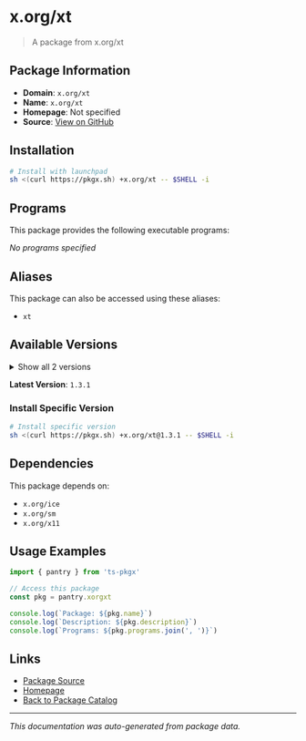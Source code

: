 # x.org/xt

> A package from x.org/xt

## Package Information

- **Domain**: `x.org/xt`
- **Name**: `x.org/xt`
- **Homepage**: Not specified
- **Source**: [View on GitHub](https://github.com/pkgxdev/pantry/tree/main/projects/x.org/xt/package.yml)

## Installation

```bash
# Install with launchpad
sh <(curl https://pkgx.sh) +x.org/xt -- $SHELL -i
```

## Programs

This package provides the following executable programs:

*No programs specified*

## Aliases

This package can also be accessed using these aliases:

- `xt`

## Available Versions

<details>
<summary>Show all 2 versions</summary>

- `1.3.1`, `1.3.0`

</details>

**Latest Version**: `1.3.1`

### Install Specific Version

```bash
# Install specific version
sh <(curl https://pkgx.sh) +x.org/xt@1.3.1 -- $SHELL -i
```

## Dependencies

This package depends on:

- `x.org/ice`
- `x.org/sm`
- `x.org/x11`

## Usage Examples

```typescript
import { pantry } from 'ts-pkgx'

// Access this package
const pkg = pantry.xorgxt

console.log(`Package: ${pkg.name}`)
console.log(`Description: ${pkg.description}`)
console.log(`Programs: ${pkg.programs.join(', ')}`)
```

## Links

- [Package Source](https://github.com/pkgxdev/pantry/tree/main/projects/x.org/xt/package.yml)
- [Homepage](#)
- [Back to Package Catalog](../package-catalog.md)

---

*This documentation was auto-generated from package data.*

